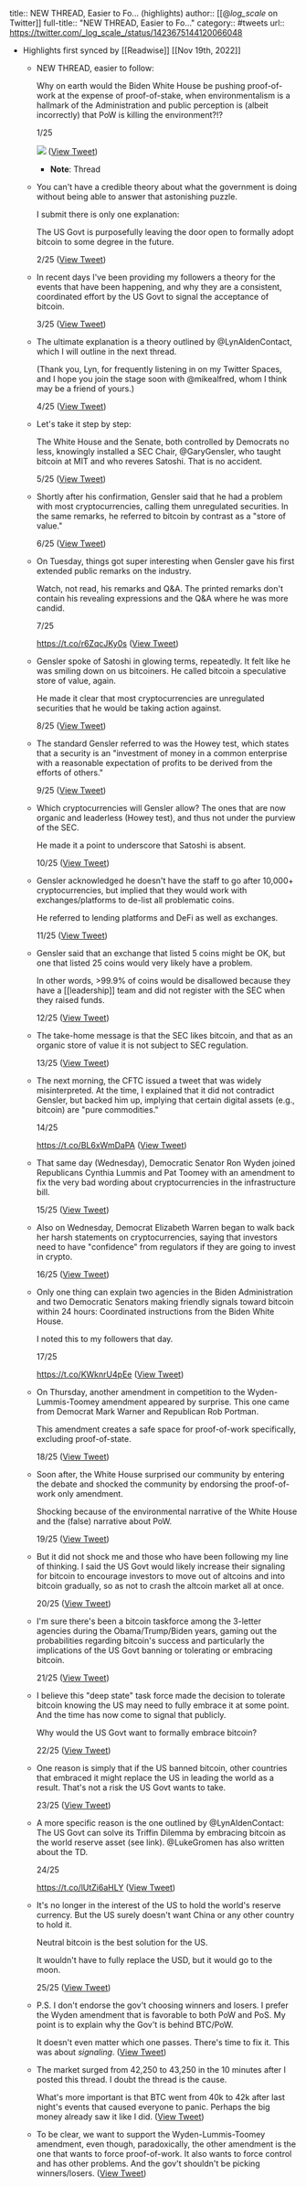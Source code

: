 title:: NEW THREAD, Easier to Fo... (highlights)
author:: [[@_log_scale_ on Twitter]]
full-title:: "NEW THREAD, Easier to Fo..."
category:: #tweets
url:: https://twitter.com/_log_scale_/status/1423675144120066048

- Highlights first synced by [[Readwise]] [[Nov 19th, 2022]]
	- NEW THREAD, easier to follow:
	  
	  Why on earth would the Biden White House be pushing proof-of-work at the expense of proof-of-stake, when environmentalism is a hallmark of the Administration and public perception is (albeit incorrectly) that PoW is killing the environment?!?
	  
	  1/25 
	  
	  ![](https://pbs.twimg.com/media/E8HKXPDVEAg5x2J.jpg) ([View Tweet](https://twitter.com/_log_scale_/status/1423675144120066048))
		- **Note**: Thread
	- You can't have a credible theory about what the government is doing without being able to answer that astonishing puzzle.
	  
	  I submit there is only one explanation:
	  
	  The US Govt is purposefully leaving the door open to formally adopt bitcoin to some degree in the future.
	  
	  2/25 ([View Tweet](https://twitter.com/_log_scale_/status/1423675146045321216))
	- In recent days I've been providing my followers a theory for the events that have been happening, and why they are a consistent, coordinated effort by the US Govt to signal the acceptance of bitcoin.
	  
	  3/25 ([View Tweet](https://twitter.com/_log_scale_/status/1423675147035103233))
	- The ultimate explanation is a theory outlined by @LynAldenContact, which I will outline in the next thread.
	  
	  (Thank you, Lyn, for frequently listening in on my Twitter Spaces, and I hope you join the stage soon with @mikealfred, whom I think may be a friend of yours.)
	  
	  4/25 ([View Tweet](https://twitter.com/_log_scale_/status/1423675148008255494))
	- Let's take it step by step:
	  
	  The White House and the Senate, both controlled by Democrats no less, knowingly installed a SEC Chair, @GaryGensler, who taught bitcoin at MIT and who reveres Satoshi. That is no accident.
	  
	  5/25 ([View Tweet](https://twitter.com/_log_scale_/status/1423675149056806921))
	- Shortly after his confirmation, Gensler said that he had a problem with most cryptocurrencies, calling them unregulated securities. In the same remarks, he referred to bitcoin by contrast as a "store of value."
	  
	  6/25 ([View Tweet](https://twitter.com/_log_scale_/status/1423675150038233091))
	- On Tuesday, things got super interesting when Gensler gave his first extended public remarks on the industry.
	  
	  Watch, not read, his remarks and Q&A. The printed remarks don't contain his revealing expressions and the Q&A where he was more candid.
	  
	  7/25
	  
	  https://t.co/r6ZqcJKy0s ([View Tweet](https://twitter.com/_log_scale_/status/1423675150986190852))
	- Gensler spoke of Satoshi in glowing terms, repeatedly. It felt like he was smiling down on us bitcoiners. He called bitcoin a speculative store of value, again.
	  
	  He made it clear that most cryptocurrencies are unregulated securities that he would be taking action against.
	  
	  8/25 ([View Tweet](https://twitter.com/_log_scale_/status/1423675151946719235))
	- The standard Gensler referred to was the Howey test, which states that a security is an "investment of money in a common enterprise with a reasonable expectation of profits to be derived from the efforts of others."
	  
	  9/25 ([View Tweet](https://twitter.com/_log_scale_/status/1423675152915566593))
	- Which cryptocurrencies will Gensler allow? The ones that are now organic and leaderless (Howey test), and thus not under the purview of the SEC.
	  
	  He made it a point to underscore that Satoshi is absent.
	  
	  10/25 ([View Tweet](https://twitter.com/_log_scale_/status/1423675153880207366))
	- Gensler acknowledged he doesn't have the staff to go after 10,000+ cryptocurrencies, but implied that they would work with exchanges/platforms to de-list all problematic coins.
	  
	  He referred to lending platforms and DeFi as well as exchanges.
	  
	  11/25 ([View Tweet](https://twitter.com/_log_scale_/status/1423675155063050240))
	- Gensler said that an exchange that listed 5 coins might be OK, but one that listed 25 coins would very likely have a problem.
	  
	  In other words, >99.9% of coins would be disallowed because they have a [[leadership]] team and did not register with the SEC when they raised funds.
	  
	  12/25 ([View Tweet](https://twitter.com/_log_scale_/status/1423675156463976451))
	- The take-home message is that the SEC likes bitcoin, and that as an organic store of value it is not subject to SEC regulation.
	  
	  13/25 ([View Tweet](https://twitter.com/_log_scale_/status/1423675157596409861))
	- The next morning, the CFTC issued a tweet that was widely misinterpreted. At the time, I explained that it did not contradict Gensler, but backed him up, implying that certain digital assets (e.g., bitcoin) are "pure commodities."
	  
	  14/25
	  
	  https://t.co/BL6xWmDaPA ([View Tweet](https://twitter.com/_log_scale_/status/1423675158435307522))
	- That same day (Wednesday), Democratic Senator Ron Wyden joined Republicans Cynthia Lummis and Pat Toomey with an amendment to fix the very bad wording about cryptocurrencies in the infrastructure bill.
	  
	  15/25 ([View Tweet](https://twitter.com/_log_scale_/status/1423675159655845889))
	- Also on Wednesday, Democrat Elizabeth Warren began to walk back her harsh statements on cryptocurrencies, saying that investors need to have "confidence" from regulators if they are going to invest in crypto.
	  
	  16/25 ([View Tweet](https://twitter.com/_log_scale_/status/1423675160595369987))
	- Only one thing can explain two agencies in the Biden Administration and two Democratic Senators making friendly signals toward bitcoin within 24 hours: Coordinated instructions from the Biden White House.
	  
	  I noted this to my followers that day.
	  
	  17/25
	  
	  https://t.co/KWknrU4pEe ([View Tweet](https://twitter.com/_log_scale_/status/1423675161547476997))
	- On Thursday, another amendment in competition to the Wyden-Lummis-Toomey amendment appeared by surprise. This one came from Democrat Mark Warner and Republican Rob Portman.
	  
	  This amendment creates a safe space for proof-of-work specifically, excluding proof-of-state.
	  
	  18/25 ([View Tweet](https://twitter.com/_log_scale_/status/1423675162759548928))
	- Soon after, the White House surprised our community by entering the debate and shocked the community by endorsing the proof-of-work only amendment.
	  
	  Shocking because of the environmental narrative of the White House and the (false) narrative about PoW.
	  
	  19/25 ([View Tweet](https://twitter.com/_log_scale_/status/1423675163787157504))
	- But it did not shock me and those who have been following my line of thinking. I said the US Govt would likely increase their signaling for bitcoin to encourage investors to move out of altcoins and into bitcoin gradually, so as not to crash the altcoin market all at once.
	  
	  20/25 ([View Tweet](https://twitter.com/_log_scale_/status/1423675164739338246))
	- I'm sure there's been a bitcoin taskforce among the 3-letter agencies during the Obama/Trump/Biden years, gaming out the probabilities regarding bitcoin's success and particularly the implications of the US Govt banning or tolerating or embracing bitcoin.
	  
	  21/25 ([View Tweet](https://twitter.com/_log_scale_/status/1423675165691441157))
	- I believe this "deep state" task force made the decision to tolerate bitcoin knowing the US may need to fully embrace it at some point. And the time has now come to signal that publicly.
	  
	  Why would the US Govt want to formally embrace bitcoin?
	  
	  22/25 ([View Tweet](https://twitter.com/_log_scale_/status/1423675166752575495))
	- One reason is simply that if the US banned bitcoin, other countries that embraced it might replace the US in leading the world as a result. That's not a risk the US Govt wants to take.
	  
	  23/25 ([View Tweet](https://twitter.com/_log_scale_/status/1423675167696248842))
	- A more specific reason is the one outlined by @LynAldenContact: The US Govt can solve its Triffin Dilemma by embracing bitcoin as the world reserve asset (see link). @LukeGromen has also written about the TD.
	  
	  24/25
	  
	  https://t.co/lUtZi6aHLY ([View Tweet](https://twitter.com/_log_scale_/status/1423675168656818176))
	- It's no longer in the interest of the US to hold the world's reserve currency. But the US surely doesn't want China or any other country to hold it.
	  
	  Neutral bitcoin is the best solution for the US.
	  
	  It wouldn't have to fully replace the USD, but it would go to the moon.
	  
	  25/25 ([View Tweet](https://twitter.com/_log_scale_/status/1423675169743065090))
	- P.S. I don't endorse the gov't choosing winners and losers. I prefer the Wyden amendment that is favorable to both PoW and PoS. My point is to explain why the Gov't is behind BTC/PoW.
	  
	  It doesn't even matter which one passes. There's time to fix it. This was about *signaling*. ([View Tweet](https://twitter.com/_log_scale_/status/1423679405847576583))
	- The market surged from 42,250 to 43,250 in the 10 minutes after I posted this thread. I doubt the thread is the cause.
	  
	  What's more important is that BTC went from 40k to 42k after last night's events that caused everyone to panic. Perhaps the big money already saw it like I did. ([View Tweet](https://twitter.com/_log_scale_/status/1423690033815453697))
	- To be clear, we want to support the Wyden-Lummis-Toomey amendment, even though, paradoxically, the other amendment is the one that wants to force proof-of-work. It also wants to force control and has other problems. And the gov't shouldn't be picking winners/losers. ([View Tweet](https://twitter.com/_log_scale_/status/1423699481510350852))